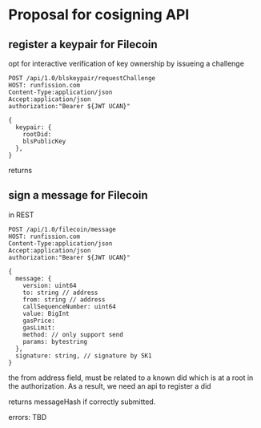 # Proposal for cosigning API

## register a keypair for Filecoin

opt for interactive verification of key ownership by issueing a challenge

```
POST /api/1.0/blskeypair/requestChallenge
HOST: runfission.com
Content-Type:application/json
Accept:application/json
authorization:"Bearer ${JWT UCAN}"

{
  keypair: {
    rootDid:
    blsPublicKey
  },
}
```

returns
## sign a message for Filecoin

in REST

```
POST /api/1.0/filecoin/message
HOST: runfission.com
Content-Type:application/json
Accept:application/json
authorization:"Bearer ${JWT UCAN}"

{
  message: {
    version: uint64
    to: string // address
    from: string // address
    callSequenceNumber: uint64
    value: BigInt
    gasPrice:
    gasLimit:
    method: // only support send
    params: bytestring
  },
  signature: string, // signature by SK1
}
```

the from address field, must be related to a known did which is at a root in the authorization. As a result, we need an api to register a did

returns messageHash if correctly submitted.

errors: TBD
